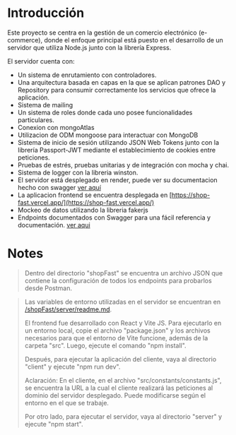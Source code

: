 # Introducción
Este proyecto se centra en la gestión de un comercio electrónico (e-commerce), donde el enfoque principal está puesto en el desarrollo de un servidor que utiliza Node.js junto con la librería Express.

El servidor cuenta con:

- Un sistema de enrutamiento con controladores.
- Una arquitectura basada en capas en la que se aplican patrones DAO y Repository para consumir correctamente los servicios que ofrece la aplicación.
- Sistema de mailing
- Un sistema de roles donde cada uno posee funcionalidades particulares.
- Conexion con mongoAtlas
- Utilizacion de ODM mongoose para interactuar con MongoDB
- Sistema de inicio de sesión utilizando JSON Web Tokens junto con la librería Passport-JWT mediante el establecimiento de cookies entre peticiones.
- Pruebas de estrés, pruebas unitarias y de integración con mocha y chai.
- Sistema de logger con la libreria winston. 
- El servidor está desplegado en render, puede ver su documentacion hecho con swagger [ver aquí](https://shopfastback.onrender.com/apidocs)
- La aplicacion frontend se encuentra desplegada en [https://shop-fast.vercel.app/](https://shop-fast.vercel.app/)
- Mockeo de datos utilizando la libreria fakerjs
- Endpoints documentados con Swagger para una fácil referencia y documentación. [ver aqui](https://shopfastback.onrender.com/apidocs)

# Notes
> Dentro del directorio "shopFast" se encuentra un archivo JSON que contiene la configuración de todos los endpoints para probarlos desde Postman.

>Las variables de entorno utilizadas en el servidor se encuentran en [/shopFast/server/readme.md](https://github.com/ignaciovigo/ShopFast/tree/main/server/readme.md).
>
>El frontend fue desarrollado con React y Vite JS. Para ejecutarlo en un entorno local, copie el archivo "package.json" y los archivos necesarios para que el entorno de Vite funcione, además de la carpeta "src". Luego, ejecute el comando "npm install".
>
>Después, para ejecutar la aplicación del cliente, vaya al directorio "client" y ejecute "npm run dev".
>
>Aclaración: En el cliente, en el archivo "src/constants/constants.js", se encuentra la URL a la cual el cliente realizará las peticiones al dominio del servidor desplegado. Puede modificarse según el entorno en el que se trabaje.
>
>Por otro lado, para ejecutar el servidor, vaya al directorio "server" y ejecute "npm start".
